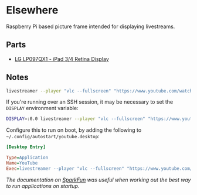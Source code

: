 # Elsewhere

Raspberry Pi based picture frame intended for displaying livestreams.

## Parts

- [LG LP097QX1 - iPad 3/4 Retina Display](https://www.adafruit.com/product/1751)

## Notes

```bash
livestreamer --player "vlc --fullscreen" "https://www.youtube.com/watch?v=nQZ5gGKmwNk" best
```

If you're running over an SSH session, it may be necessary to set the `DISPLAY` environment variable:

```bash
DISPLAY=:0.0 livestreamer --player "vlc --fullscreen" "https://www.youtube.com/watch?v=nQZ5gGKmwNk" best
```

Configure this to run on boot, by adding the following to `~/.config/autostart/youtube.desktop`:

```ini
[Desktop Entry]

Type=Application
Name=YouTube
Exec=livestreamer --player "vlc --fullscreen" "https://www.youtube.com/watch?v=nQZ5gGKmwNk" best
```

_The documentation on [SparkFun](https://learn.sparkfun.com/tutorials/how-to-run-a-raspberry-pi-program-on-startup/all) was useful when working out the best way to run applications on startup._
